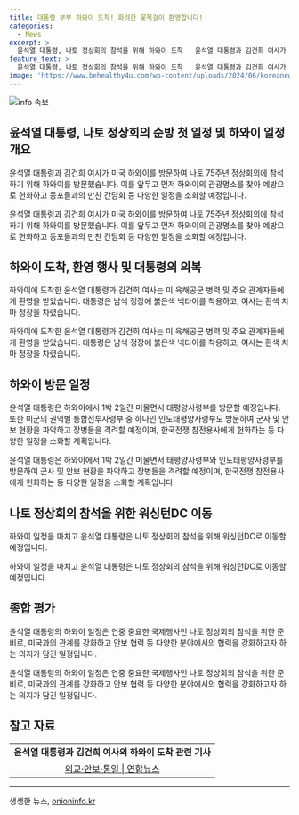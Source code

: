 ```yaml
---
title: 대통령 부부 하와이 도착! 화려한 꽃목걸이 환영합니다!
categories:
  - News
excerpt: >
  윤석열 대통령, 나토 정상회의 참석을 위해 하와이 도착   윤석열 대통령과 김건희 여사가 미국 하와이에 도착했다. 그들은 나토 정상회의에 참석하기 위해 이곳을 방문했으며, 현지에서 환영을 받았다. 윤 대통령은 하와이에서의 짧은 방문 후 나토 정상회의 참석을 위해 워싱턴DC로 이동할 예정이다.
feature_text: >
  윤석열 대통령, 나토 정상회의 참석을 위해 하와이 도착   윤석열 대통령과 김건희 여사가 미국 하와이에 도착했다. 그들은 나토 정상회의에 참석하기 위해 이곳을 방문했으며, 현지에서 환영을 받았다. 윤 대통령은 하와이에서의 짧은 방문 후 나토 정상회의 참석을 위해 워싱턴DC로 이동할 예정이다.
image: 'https://www.behealthy4u.com/wp-content/uploads/2024/06/koreanews.jpg'
---
```


<p><img src="https://www.behealthy4u.com/wp-content/uploads/2024/06/koreanews.jpg" alt="info 속보" /></p>

<h2 data-ke-size="size26">윤석열 대통령, 나토 정상회의 순방 첫 일정 및 하와이 일정 개요</h2>

<p>윤석열 대통령과 김건희 여사가 미국 하와이를 방문하여 나토 75주년 정상회의에 참석하기 위해 하와이를 방문했습니다. 이를 앞두고 먼저 하와이의 관광명소를 찾아 예방으로 헌화하고 동포들과의 만찬 간담회 등 다양한 일정을 소화할 예정입니다.</p>

<p data-ke-size="size16">윤석열 대통령과 김건희 여사가 미국 하와이를 방문하여 나토 75주년 정상회의에 참석하기 위해 하와이를 방문했습니다. 이를 앞두고 먼저 하와이의 관광명소를 찾아 예방으로 헌화하고 동포들과의 만찬 간담회 등 다양한 일정을 소화할 예정입니다.</p>

<h2 data-ke-size="size26">하와이 도착, 환영 행사 및 대통령의 의복</h2>

<p>하와이에 도착한 윤석열 대통령과 김건희 여사는 미 육해공군 병력 및 주요 관계자들에게 환영을 받았습니다. 대통령은 남색 정장에 붉은색 넥타이를 착용하고, 여사는 흰색 치마 정장을 차렸습니다.</p>

<p data-ke-size="size16">하와이에 도착한 윤석열 대통령과 김건희 여사는 미 육해공군 병력 및 주요 관계자들에게 환영을 받았습니다. 대통령은 남색 정장에 붉은색 넥타이를 착용하고, 여사는 흰색 치마 정장을 차렸습니다.</p>

<h2 data-ke-size="size26">하와이 방문 일정</h2>

<p>윤석열 대통령은 하와이에서 1박 2일간 머물면서 태평양사령부를 방문할 예정입니다. 또한 미군의 권역별 통합전투사령부 중 하나인 인도태평양사령부도 방문하여 군사 및 안보 현황을 파악하고 장병들을 격려할 예정이며, 한국전쟁 참전용사에게 헌화하는 등 다양한 일정을 소화할 계획입니다.</p>

<p data-ke-size="size16">윤석열 대통령은 하와이에서 1박 2일간 머물면서 태평양사령부와 인도태평양사령부를 방문하여 군사 및 안보 현황을 파악하고 장병들을 격려할 예정이며, 한국전쟁 참전용사에게 헌화하는 등 다양한 일정을 소화할 계획입니다.</p>

<h2 data-ke-size="size26">나토 정상회의 참석을 위한 워싱턴DC 이동</h2>

<p>하와이 일정을 마치고 윤석열 대통령은 나토 정상회의 참석을 위해 워싱턴DC로 이동할 예정입니다.</p>

<p data-ke-size="size16">하와이 일정을 마치고 윤석열 대통령은 나토 정상회의 참석을 위해 워싱턴DC로 이동할 예정입니다.</p>

<h2 data-ke-size="size26">종합 평가</h2>

<p>윤석열 대통령의 하와이 일정은 연중 중요한 국제행사인 나토 정상회의 참석을 위한 준비로, 미국과의 관계를 강화하고 안보 협력 등 다양한 분야에서의 협력을 강화하고자 하는 의지가 담긴 일정입니다.</p>

<p data-ke-size="size16">윤석열 대통령의 하와이 일정은 연중 중요한 국제행사인 나토 정상회의 참석을 위한 준비로, 미국과의 관계를 강화하고 안보 협력 등 다양한 분야에서의 협력을 강화하고자 하는 의지가 담긴 일정입니다.</p>

<h2 data-ke-size="size26">참고 자료</h2>

<table>
<tbody>
<tr>
<td style="text-align: center; height: 17px;"><b>윤석열 대통령과 김건희 여사의 하와이 도착 관련 기사</b></td>
</tr>
<tr>
<td style="text-align: center; height: 17px;"><a href="https://www.yna.co.kr/view/AKR20240707119700001" target="_blank">외교·안보·통일 | 연합뉴스</a></td>
</tr>
</tbody>
</table>

<hr>
생생한 뉴스, <a href="https://onioninfo.kr" rel="dofollow">onioninfo.kr</a>


